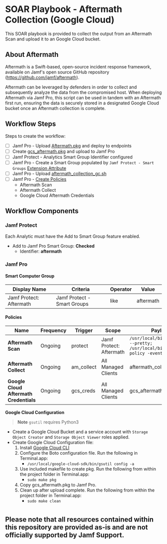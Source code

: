 # SOAR Playbook - Aftermath Collection (Google Cloud)

This SOAR playbook is provided to collect the output from an Aftermath Scan and upload it to an Google Cloud bucket.

## About Aftermath

Aftermath is a Swift-based, open-source incident response framework, available on Jamf's open source GitHub repository (https://github.com/jamf/aftermath).

Aftermath can be leveraged by defenders in order to collect and subsequently analyze the data from the compromised host. When deploying Aftermath via Jamf Pro, this script can be used in tandem with an Aftermath first run, ensuring the data is securely stored in a designated Google Cloud bucket once an Aftermath collection is complete.

## Workflow Steps

Steps to create the workflow:

- [ ] Jamf Pro - Upload [Aftermath.pkg](https://github.com/jamf/aftermath/releases) and deploy to endpoints
- [ ] Create [gcs_aftermath.pkg](#gcs_pkg) and upload to Jamf Pro 
- [ ] Jamf Protect - Analytics Smart Group Identifier configured
- [ ] Jamf Pro - Create a Smart Group populated by `Jamf Protect - Smart Groups` [Extension Attribute](https://docs.jamf.com/jamf-protect/documentation/Setting_Up_Analytic_Remediation_With_Jamf_Pro.html#task-7832) 
- [ ] Jamf Pro - Upload [aftermath_collection_gc.sh](./aftermath_collection.sh)
- [ ] Jamf Pro - [Create Policies](#policies)
    - Aftermath Scan
    - Aftermath Collect
    - Google Cloud Aftermath Credentials

## Workflow Components
### Jamf Protect

Each Analytic must have the Add to Smart Group feature enabled. 

- Add to Jamf Pro Smart Group: **Checked**
    - Identifier: **aftermath**

### Jamf Pro
#### Smart Computer Group

|Display Name|Criteria|Operator|Value|
|------------|--------|--------|-----|
|Jamf Protect: Aftermath|Jamf Protect - Smart Groups|like|aftermath

####  <a id="policies"></a>Policies

|Name|Frequency|Trigger|Scope|Payload|
|----|---------|-------|-----|-------|
|**Aftermath Scan**|Ongoing|protect|Jamf Protect: Aftermath|`/usr/local/bin/aftermath --pretty; /usr/local/bin/jamf policy -event am_collect`
|**Aftermath Collect**|Ongoing|am_collect|All Managed Clients|aftermath_collection_gc.sh
|**Google Cloud Aftermath Credentials**|Ongoing|gcs_creds|All Managed Clients|gcs_aftermath.pkg

**Google Cloud Configuration**

> **Note** 
> `gsutil` requires Python3

- Create a Google Cloud Bucket and a service account with `Storage Object Creator` and `Storage Object Viewer` roles applied.
- Create <a id="gcs_pkg"></a>Google Cloud Configuration file:
    1. Install [Google Cloud CLI](https://cloud.google.com/sdk/docs/downloads-interactive#silent)
    2. Configure the Boto configuration file. Run the following in Terminal.app:
        - `/usr/local/google-cloud-sdk/bin/gsutil config -a`
    3. Use included makefile to create pkg. Run the following from within the project folder in Terminal.app:
        - `sudo make pkg`
    4. Copy gcs_aftermath.pkg to Jamf Pro.
    5. Clean up after upload complete. Run the following from within the project folder in Terminal.app:
        - `sudo make clean`
#
## Please note that all resources contained within this repository are provided as-is and are not officially supported by Jamf Support.